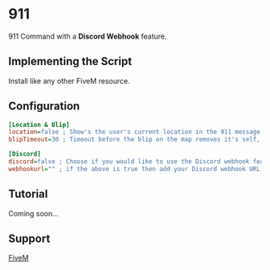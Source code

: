 # 911
911 Command with a **Discord Webhook** feature.

## Implementing the Script
Install like any other FiveM resource.

## Configuration 
```ini 
[Location & Blip]
location=false ; Show's the user's current location in the 911 message and creates a blip on the map, toggle it on and off with true or false
blipTimeout=30 ; Timeout before the blip on the map removes it's self, in seconds (ex. 30 = 30 seconds)

[Discord]
discord=false ; Choose if you would like to use the Discord webhook feature, toggle it on and off with true or false
webhookurl="" ; if the above is true then add your Discord webhook URL here.
```

## Tutorial
Coming soon...

## Support
[FiveM](https://forum.cfx.re/t/release-simple-911-command-with-location-map-blip-discord-webhook/303775)

